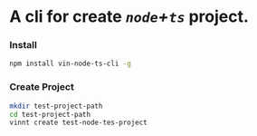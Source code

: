 # A cli for create ***`node`+`ts`*** project.

### Install
```sh
npm install vin-node-ts-cli -g
```

### Create Project
```sh
mkdir test-project-path
cd test-project-path
vinnt create test-node-tes-project
```

